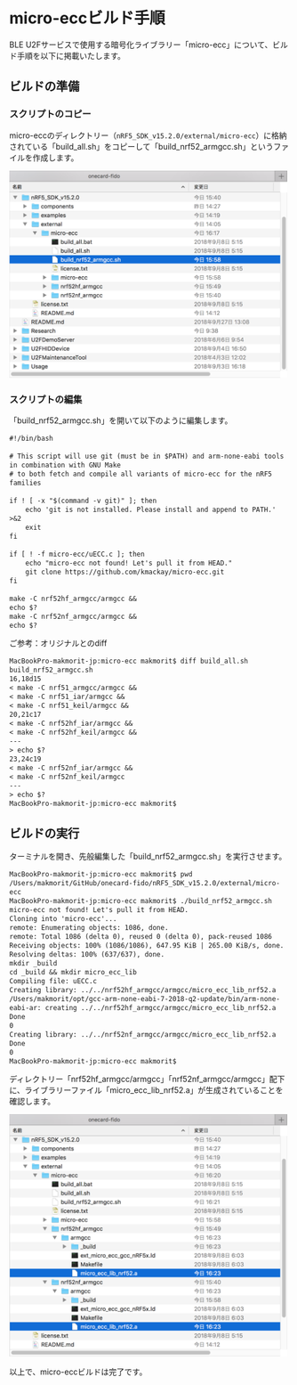 # micro-eccビルド手順

BLE U2Fサービスで使用する暗号化ライブラリー「micro-ecc」について、ビルド手順を以下に掲載いたします。

## ビルドの準備

### スクリプトのコピー

micro-eccのディレクトリー（`nRF5_SDK_v15.2.0/external/micro-ecc`）に格納されている「build_all.sh」をコピーして「build_nrf52_armgcc.sh」というファイルを作成します。

<img src="assets/0030.png" width="500">

### スクリプトの編集

「build_nrf52_armgcc.sh」を開いて以下のように編集します。

```
#!/bin/bash

# This script will use git (must be in $PATH) and arm-none-eabi tools in combination with GNU Make
# to both fetch and compile all variants of micro-ecc for the nRF5 families

if ! [ -x "$(command -v git)" ]; then
    echo 'git is not installed. Please install and append to PATH.' >&2
    exit
fi

if [ ! -f micro-ecc/uECC.c ]; then
    echo "micro-ecc not found! Let's pull it from HEAD."
    git clone https://github.com/kmackay/micro-ecc.git
fi

make -C nrf52hf_armgcc/armgcc &&
echo $?
make -C nrf52nf_armgcc/armgcc &&
echo $?
```

ご参考：オリジナルとのdiff

```
MacBookPro-makmorit-jp:micro-ecc makmorit$ diff build_all.sh build_nrf52_armgcc.sh
16,18d15
< make -C nrf51_armgcc/armgcc &&
< make -C nrf51_iar/armgcc &&
< make -C nrf51_keil/armgcc &&
20,21c17
< make -C nrf52hf_iar/armgcc &&
< make -C nrf52hf_keil/armgcc &&
---
> echo $?
23,24c19
< make -C nrf52nf_iar/armgcc &&
< make -C nrf52nf_keil/armgcc
---
> echo $?
MacBookPro-makmorit-jp:micro-ecc makmorit$
```

## ビルドの実行

ターミナルを開き、先般編集した「build_nrf52_armgcc.sh」を実行させます。

```
MacBookPro-makmorit-jp:micro-ecc makmorit$ pwd
/Users/makmorit/GitHub/onecard-fido/nRF5_SDK_v15.2.0/external/micro-ecc
MacBookPro-makmorit-jp:micro-ecc makmorit$ ./build_nrf52_armgcc.sh
micro-ecc not found! Let's pull it from HEAD.
Cloning into 'micro-ecc'...
remote: Enumerating objects: 1086, done.
remote: Total 1086 (delta 0), reused 0 (delta 0), pack-reused 1086
Receiving objects: 100% (1086/1086), 647.95 KiB | 265.00 KiB/s, done.
Resolving deltas: 100% (637/637), done.
mkdir _build
cd _build && mkdir micro_ecc_lib
Compiling file: uECC.c
Creating library: ../../nrf52hf_armgcc/armgcc/micro_ecc_lib_nrf52.a
/Users/makmorit/opt/gcc-arm-none-eabi-7-2018-q2-update/bin/arm-none-eabi-ar: creating ../../nrf52hf_armgcc/armgcc/micro_ecc_lib_nrf52.a
Done
0
Creating library: ../../nrf52nf_armgcc/armgcc/micro_ecc_lib_nrf52.a
Done
0
MacBookPro-makmorit-jp:micro-ecc makmorit$
```

ディレクトリー「nrf52hf_armgcc/armgcc」「nrf52nf_armgcc/armgcc」配下に、ライブラリーファイル「micro_ecc_lib_nrf52.a」が生成されていることを確認します。

<img src="assets/0031.png" width="500">

以上で、micro-eccビルドは完了です。
